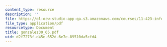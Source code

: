 ```yaml
---
content_type: resource
description: ''
file: https://ol-ocw-studio-app-qa.s3.amazonaws.com/courses/11-423-information-and-communication-technologies-in-community-development-spring-2004/d2f7273fd45e652d6e7e89510da5cfd4_gonzalez30_65.pdf
file_type: application/pdf
resourcetype: Document
title: gonzalez30_65.pdf
uid: d2f7273f-d45e-652d-6e7e-89510da5cfd4
---
```

